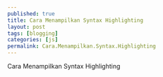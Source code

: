 ```yaml
---
published: true
title: Cara Menampilkan Syntax Highlighting
layout: post
tags: [blogging]
categories: [js]
permalink: Cara.Menampilkan.Syntax.Highlighting
---
```

Cara Menampilkan Syntax Highlighting